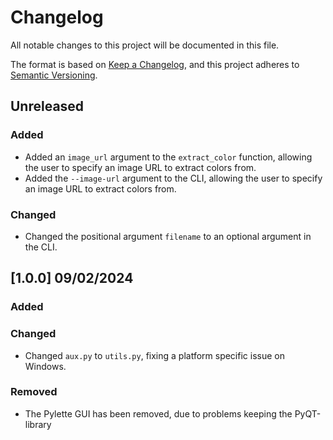 # Changelog

All notable changes to this project will be documented in this file.

The format is based on [Keep a Changelog](https://keepachangelog.com/en/1.1.0/),
and this project adheres to [Semantic Versioning](https://semver.org/spec/v2.0.0.html).

## Unreleased

### Added

- Added an `image_url` argument to the `extract_color` function, allowing the user to specify an image URL to extract colors from.
- Added the `--image-url` argument to the CLI, allowing the user to specify an image URL to extract colors from.

### Changed

- Changed the positional argument `filename` to an optional argument in the CLI.
## [1.0.0] 09/02/2024

### Added

### Changed

- Changed `aux.py` to `utils.py`, fixing a platform specific issue on Windows.

### Removed

- The Pylette GUI has been removed, due to problems keeping the PyQT-library
